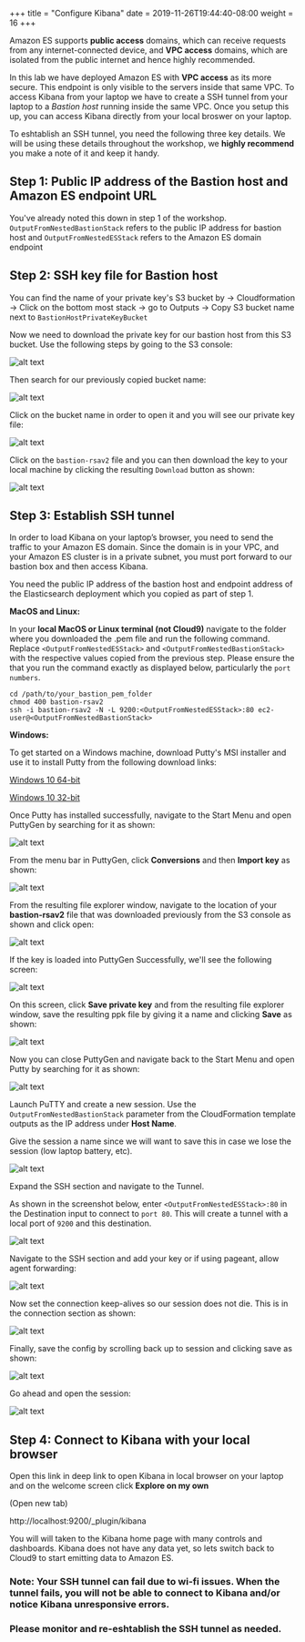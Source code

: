 +++
title = "Configure Kibana"
date = 2019-11-26T19:44:40-08:00
weight = 16
+++

Amazon ES supports **public access** domains, which can receive requests from any internet-connected device, and **VPC access** domains, which are isolated from the public internet and hence highly recommended.

In this lab we have deployed Amazon ES with **VPC access** as its more secure. This endpoint is only visible to the servers inside that same VPC. To access Kibana from your laptop we have to create a SSH tunnel from your laptop to a *Bastion host* running inside the same VPC. Once you setup this up, you can access Kibana directly from your local broswer on your laptop.

To eshtablish an SSH tunnel, you need the following three key details. We will be using these details throughout the workshop, we **highly recommend** you make a note of it and keep it handy.


## Step 1: Public IP address of the Bastion host and Amazon ES endpoint URL
You've already noted this down in step 1 of the workshop. ```OutputFromNestedBastionStack``` refers to the public IP address for bastion host and ```OutputFromNestedESStack``` refers to the Amazon ES domain endpoint

## Step 2: SSH key file for Bastion host
You can find the name of your private key's S3 bucket by -> Cloudformation -> Click on the bottom most stack -> go to Outputs -> Copy S3 bucket name next to ```BastionHostPrivateKeyBucket```

Now we need to download the private key for our bastion host from this S3 bucket. Use the following steps by going to the S3 console:

![alt text](https://ant332.s3-us-west-2.amazonaws.com/ant332-lab-guide-artifacts/bastion_300.png)


Then search for our previously copied bucket name:

![alt text](https://ant332.s3-us-west-2.amazonaws.com/ant332-lab-guide-artifacts/bastion_400.png)

Click on the bucket name in order to open it and you will see our private key file:

![alt text](https://ant332.s3-us-west-2.amazonaws.com/ant332-lab-guide-artifacts/bastion+key+file.png)

Click on the `bastion-rsav2` file and you can then download the key to your local machine by clicking the resulting `Download` button as shown:

![alt text](https://ant332.s3-us-west-2.amazonaws.com/ant332-lab-guide-artifacts/bastion_700.png)

## Step 3: Establish SSH tunnel

In order to load Kibana on your laptop’s browser, you need to send the traffic to your Amazon ES domain. Since the domain is in your VPC, and your Amazon ES cluster is in a private subnet, you must port forward to our bastion box and then access Kibana.

You need the public IP address of the bastion host and endpoint address of the Elasticsearch deployment which you copied as part of step 1.

**MacOS and Linux:**

In your **local MacOS or Linux terminal (not Cloud9)** navigate to the folder where you downloaded the .pem file and run the following command. Replace `<OutputFromNestedESStack>` and `<OutputFromNestedBastionStack>` with the respective values copied from the previous step. Please ensure the that you run the command exactly as displayed below, particularly the `port numbers`.

```
cd /path/to/your_bastion_pem_folder
chmod 400 bastion-rsav2
ssh -i bastion-rsav2 -N -L 9200:<OutputFromNestedESStack>:80 ec2-user@<OutputFromNestedBastionStack>
```

**Windows:**

To get started on a Windows machine, download Putty's MSI installer and use it to install Putty from the following download links:

[Windows 10 64-bit](https://the.earth.li/~sgtatham/putty/latest/w64/putty-64bit-0.73-installer.msi)

[Windows 10 32-bit](https://the.earth.li/~sgtatham/putty/latest/w32/putty-0.73-installer.msi)

Once Putty has installed successfully, navigate to the Start Menu and open PuttyGen by searching for it as shown:

![alt text](https://ant332.s3-us-west-2.amazonaws.com/ant332-lab-guide-artifacts/puttygen-open.png)

From the menu bar in PuttyGen, click **Conversions** and then **Import key** as shown:

![alt text](https://ant332.s3-us-west-2.amazonaws.com/ant332-lab-guide-artifacts/puttygen-importkey-1.png)

From the resulting file explorer window, navigate to the location of your **bastion-rsav2** file that was downloaded previously from the S3 console as shown and click open:

![alt text](https://ant332.s3-us-west-2.amazonaws.com/ant332-lab-guide-artifacts/puttygen-importkey-2.png)

If the key is loaded into PuttyGen Successfully, we'll see the following screen:

![alt text](https://ant332.s3-us-west-2.amazonaws.com/ant332-lab-guide-artifacts/puttygen-saveppk-1.png)

On this screen, click **Save private key** and from the resulting file explorer window, save the resulting ppk file by giving it a name and clicking **Save** as shown:

![alt text](https://ant332.s3-us-west-2.amazonaws.com/ant332-lab-guide-artifacts/puttygen-saveppk-2.png)

Now you can close PuttyGen and navigate back to the Start Menu and open Putty by searching for it as shown:

![alt text](https://ant332.s3-us-west-2.amazonaws.com/ant332-lab-guide-artifacts/putty-open.png)

Launch PuTTY and create a new session. Use the `OutputFromNestedBastionStack` parameter from the CloudFormation template outputs as the IP address under **Host Name**.

Give the session a name since we will want to save this in case we lose the session (low laptop battery, etc).

![alt text](https://ant332.s3-us-west-2.amazonaws.com/ant332-lab-guide-artifacts/bastion_800.png)

Expand the SSH section and navigate to the Tunnel.

As shown in the screenshot below, enter `<OutputFromNestedESStack>:80` in the Destination input to connect to `port 80`. This will create a tunnel with a local port
of `9200` and this destination.

![alt text](https://ant332.s3-us-west-2.amazonaws.com/ant332-lab-guide-artifacts/putty-tunnel-1.png)

Navigate to the SSH section and add your key or if using pageant, allow agent forwarding:

![alt text](https://ant332.s3-us-west-2.amazonaws.com/ant332-lab-guide-artifacts/putty-load-ppk.png)

Now set the connection keep-alives so our session does not die. This is in the connection section as shown:

![alt text](https://ant332.s3-us-west-2.amazonaws.com/ant332-lab-guide-artifacts/putty-set-keepalive.png)

Finally, save the config by scrolling back up to session and clicking save as shown:

![alt text](https://ant332.s3-us-west-2.amazonaws.com/ant332-lab-guide-artifacts/putty-save-cfg.png)

Go ahead and open the session:

![alt text](https://ant332.s3-us-west-2.amazonaws.com/ant332-lab-guide-artifacts/putty-open-session.png)

## Step 4: Connect to Kibana with your local browser

Open this link in deep link to open Kibana in local browser on your laptop and on the welcome screen click **Explore on my own**

(Open new tab)

http://localhost:9200/_plugin/kibana

You will will taken to the Kibana home page with many controls and dashboards. Kibana does not have any data yet, so lets switch back to Cloud9 to start emitting data to Amazon ES.

### Note: Your SSH tunnel can fail due to wi-fi issues. When the tunnel fails, you will not be able to connect to Kibana and/or notice Kibana unresponsive errors.

### Please monitor and re-eshtablish the SSH tunnel as needed.
